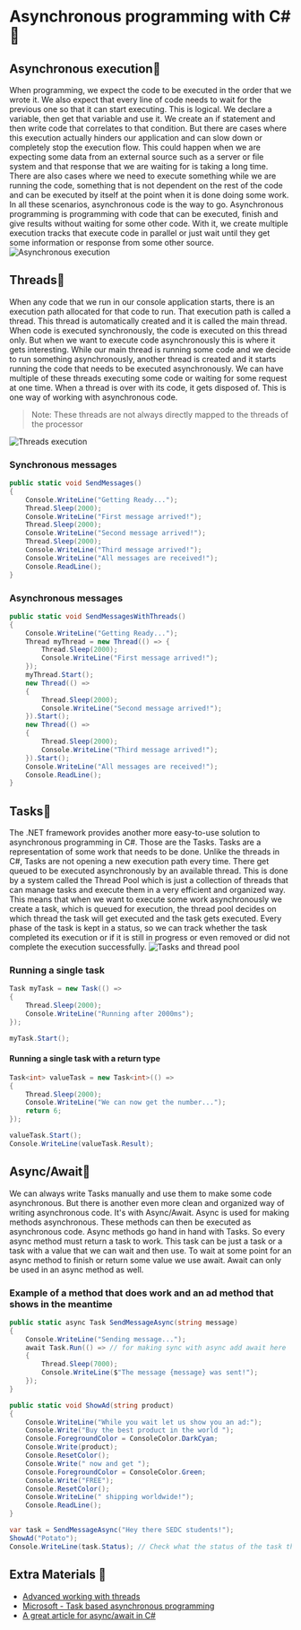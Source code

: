 # Asynchronous programming with C# 🍥

## Asynchronous execution🔹

When programming, we expect the code to be executed in the order that we wrote it. We also expect that every line of code needs to wait for the previous one so that it can start executing. This is logical. We declare a variable, then get that variable and use it. We create an if statement and then write code that correlates to that condition. But there are cases where this execution actually hinders our application and can slow down or completely stop the execution flow. This could happen when we are expecting some data from an external source such as a server or file system and that response that we are waiting for is taking a long time. There are also cases where we need to execute something while we are running the code, something that is not dependent on the rest of the code and can be executed by itself at the point when it is done doing some work. In all these scenarios, asynchronous code is the way to go. Asynchronous programming is programming with code that can be executed, finish and give results without waiting for some other code. With it, we create multiple execution tracks that execute code in parallel or just wait until they get some information or response from some other source.  
![Asynchronous execution](img/async1.jpg)

## Threads🔹

When any code that we run in our console application starts, there is an execution path allocated for that code to run. That execution path is called a thread. This thread is automatically created and it is called the main thread. When code is executed synchronously, the code is executed on this thread only. But when we want to execute code asynchronously this is where it gets interesting. While our main thread is running some code and we decide to run something asynchronously, another thread is created and it starts running the code that needs to be executed asynchronously. We can have multiple of these threads executing some code or waiting for some request at one time. When a thread is over with its code, it gets disposed of. This is one way of working with asynchronous code.

> Note: These threads are not always directly mapped to the threads of the processor

![Threads execution](img/async2.jpg)

### Synchronous messages

```csharp
public static void SendMessages()
{
    Console.WriteLine("Getting Ready...");
    Thread.Sleep(2000);
    Console.WriteLine("First message arrived!");
    Thread.Sleep(2000);
    Console.WriteLine("Second message arrived!");
    Thread.Sleep(2000);
    Console.WriteLine("Third message arrived!");
    Console.WriteLine("All messages are received!");
    Console.ReadLine();
}
```

### Asynchronous messages

```csharp
public static void SendMessagesWithThreads()
{
    Console.WriteLine("Getting Ready...");
    Thread myThread = new Thread(() => {
        Thread.Sleep(2000);
        Console.WriteLine("First message arrived!");
    });
    myThread.Start();
    new Thread(() =>
    {
        Thread.Sleep(2000);
        Console.WriteLine("Second message arrived!");
    }).Start();
    new Thread(() =>
    {
        Thread.Sleep(2000);
        Console.WriteLine("Third message arrived!");
    }).Start();
    Console.WriteLine("All messages are received!");
    Console.ReadLine();
}
```

## Tasks🔹

The .NET framework provides another more easy-to-use solution to asynchronous programming in C#. Those are the Tasks. Tasks are a representation of some work that needs to be done. Unlike the threads in C#, Tasks are not opening a new execution path every time. There get queued to be executed asynchronously by an available thread. This is done by a system called the Thread Pool which is just a collection of threads that can manage tasks and execute them in a very efficient and organized way. This means that when we want to execute some work asynchronously we create a task, which is queued for execution, the thread pool decides on which thread the task will get executed and the task gets executed. Every phase of the task is kept in a status, so we can track whether the task completed its execution or if it is still in progress or even removed or did not complete the execution successfully.
![Tasks and thread pool](img/async3.jpg)

### Running a single task

```csharp
Task myTask = new Task(() =>
{
    Thread.Sleep(2000);
    Console.WriteLine("Running after 2000ms");
});

myTask.Start();
```

#### Running a single task with a return type

```csharp
Task<int> valueTask = new Task<int>(() =>
{
    Thread.Sleep(2000);
    Console.WriteLine("We can now get the number...");
    return 6;
});

valueTask.Start();
Console.WriteLine(valueTask.Result);
```

## Async/Await🔹

We can always write Tasks manually and use them to make some code asynchronous. But there is another even more clean and organized way of writing asynchronous code. It's with Async/Await. Async is used for making methods asynchronous. These methods can then be executed as asynchronous code. Async methods go hand in hand with Tasks. So every async method must return a task to work. This task can be just a task or a task with a value that we can wait and then use. To wait at some point for an async method to finish or return some value we use await. Await can only be used in an async method as well.

### Example of a method that does work and an ad method that shows in the meantime

```csharp
public static async Task SendMessageAsync(string message)
{
    Console.WriteLine("Sending message...");
    await Task.Run(() => // for making sync with async add await here
    {
        Thread.Sleep(7000);
        Console.WriteLine($"The message {message} was sent!");
    });
}

public static void ShowAd(string product)
{
    Console.WriteLine("While you wait let us show you an ad:");
    Console.Write("Buy the best product in the world ");
    Console.ForegroundColor = ConsoleColor.DarkCyan;
    Console.Write(product);
    Console.ResetColor();
    Console.Write(" now and get ");
    Console.ForegroundColor = ConsoleColor.Green;
    Console.Write("FREE");
    Console.ResetColor();
    Console.WriteLine(" shipping worldwide!");
    Console.ReadLine();
}

var task = SendMessageAsync("Hey there SEDC students!");
ShowAd("Potato");
Console.WriteLine(task.Status); // Check what the status of the task that returned
```

## Extra Materials 📘

* [Advanced working with threads](https://www.infoworld.com/article/3035134/how-to-work-with-threads-in-c.html)
* [Microsoft - Task based asynchronous programming](https://docs.microsoft.com/en-us/dotnet/standard/parallel-programming/task-based-asynchronous-programming)
* [A great article for async/await in C#](https://medium.com/@kayamuhammet/understanding-async-await-in-c-aef956d72e5a)
